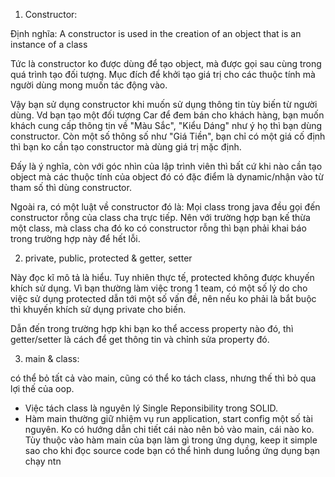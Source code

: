 1. Constructor:

Định nghĩa: A constructor is used in the creation of an object that is an instance of a class

Tức là constructor ko được dùng để tạo object, mà được gọi sau cùng trong quá trình tạo đối tượng. Mục đích để khởi tạo giá trị cho các thuộc tính mà người dùng mong muốn tác động vào.

Vậy bạn sử dụng constructor khi muốn sử dụng thông tin tùy biến từ người dùng. Vd bạn tạo một đối tượng Car để đem bán cho khách hàng, bạn muốn khách cung cấp thông tin về "Màu Sắc", "Kiểu Dáng" như ý họ thì bạn dùng constructor. Còn một số thông số như "Giá Tiền", bạn chỉ có một giá cố định thì bạn ko cần tạo constructor mà dùng giá trị mặc định.

Đấy là ý nghĩa, còn với góc nhìn của lập trình viên thì bất cứ khi nào cần tạo object mà các thuộc tính của object đó có đặc điểm là dynamic/nhận vào từ tham số thì dùng constructor.

Ngoài ra, có một luật về constructor đó là: Mọi class trong java đều gọi đến constructor rỗng của class cha trực tiếp. Nên với trường hợp bạn kế thừa một class, mà class cha đó ko có constructor rỗng thì bạn phải khai báo trong trường hợp này để hết lỗi.

2. private, public, protected & getter, setter

Này đọc kĩ mô tả là hiểu. Tuy nhiên thực tế, protected không được khuyến khích sử dụng. Vì bạn thường làm việc trong 1 team, có một số lý do cho việc sử dụng protected dẫn tới một số vấn đề, nên nếu ko phải là bắt buộc thì khuyến khích sử dụng private cho biến.

Dẫn đến trong trường hợp khi bạn ko thể access property nào đó, thì getter/setter là cách để get thông tin và chỉnh sửa property đó.

3. main & class:

có thể bỏ tất cả vào main, cũng có thể ko tách class, nhưng thế thì bỏ qua lợi thế của oop.
+ Việc tách class là nguyên lý Single Reponsibility trong SOLID.
+ Hàm main thường giữ nhiệm vụ run application, start config một số tài nguyên. Ko có hướng dẫn chi tiết cái nào nên bỏ vào main, cái nào ko. Tùy thuộc vào hàm main của bạn làm gì trong ứng dụng, keep it simple sao cho khi đọc source code bạn có thể hình dung luồng ứng dụng bạn chạy ntn
